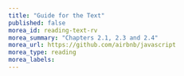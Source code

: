 ```yaml
---
title: "Guide for the Text"
published: false
morea_id: reading-text-rv
morea_summary: "Chapters 2.1, 2.3 and 2.4"
morea_url: https://github.com/airbnb/javascript
morea_type: reading
morea_labels:
---
```




